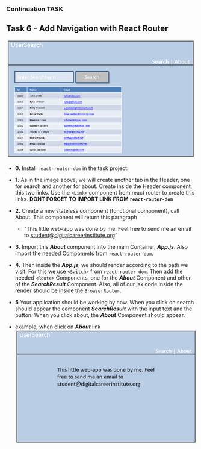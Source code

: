 ### Continuation TASK

## Task 6 - Add Navigation with React Router

![alt text](./images/page.png "react-router")

- **0.** Install `react-router-dom` in the task project.

- **1.** As in the image above, we will create another tab in the Header, one for search and another for about. Create inside the Header component, this two links. Use the `<Link>` component from react router to create this links. **DONT FORGET TO IMPORT LINK FROM `react-router-dom`**

- **2.** Create a new stateless component (functional component), call About. This component will return this paragraph 
  - “This little web-app was done by me. Feel free to send me an email to student@digitalcareerinstitute.org“ 
- **3.** Import this ***About*** component into the main Container, ***App.js***. Also import the needed Components from `react-router-dom`.
- **4.** Then inside the ***App.js***, we should render according to the path we visit. For this we use `<Switch>` from `react-router-dom`. Then add the needed `<Route>` Components, one for the ***About*** Component and other of the ***SearchResult*** Component. Also, all of our jsx code inside the render should be inside the `BrowserRouter`.

- **5** Your application should be working by now. When you click on search should appear the component ***SearchResult*** with the input text and the button. When you click about, the ***About*** Component should appear.


* example, when click on ***About*** link
![alt text](./images/page2.png "react-router")

